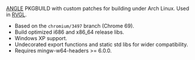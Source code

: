 [ANGLE](https://chromium.googlesource.com/angle/angle) PKGBUILD with custom patches for building under Arch Linux. Used in [RVGL](http://rvgl.re-volt.io).

- Based on the `chromium/3497` branch (Chrome 69).
- Build optimized i686 and x86_64 release libs.
- Windows XP support.
- Undecorated export functions and static std libs for wider compatibility.
- Requires mingw-w64-headers >= 6.0.0.
